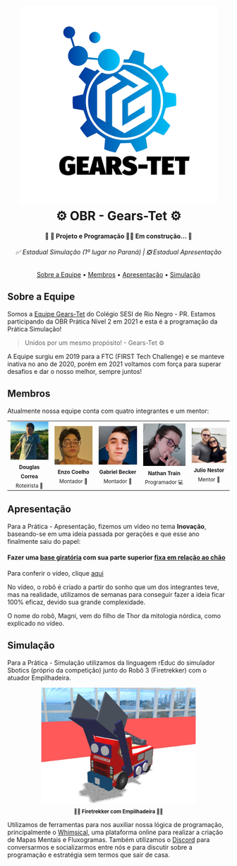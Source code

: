 <h1 align="center">
	<a href="https://www.instagram.com/gearstet_17736/" title="Instagram da Equipe">
		<img src="./img/logo.png" width="450px"/>
	</a>
	<br/>
	⚙ OBR - Gears-Tet ⚙
</h1>
<h4 align="center">🚧 🧾 Projeto  e Programação 👨‍💻 Em construção... 🚧</h4>
<h6 align="center">✅ Estadual Simulação (1º lugar no Paraná) | ❎ Estadual Apresentação</h6>

<p align="center">  
	<a href="#sobre-a-equipe">Sobre a Equipe</a> •
	<a href="#membros">Membros</a> •
	<a href="#apresentação">Apresentação</a> •
	<a href="#simulação">Simulação</a>
</p>

## Sobre a Equipe
Somos a <a href="https://www.instagram.com/gearstet_17736/" title="Instagram da Equipe">Equipe Gears-Tet</a> do Colégio SESI de Rio Negro - PR. Estamos participando da OBR Prática Nível 2 em 2021 e esta é a programação da Prática Simulação!

> Unidos por um mesmo propósito! - Gears-Tet ⚙

A Equipe surgiu em 2019 para a FTC (FIRST Tech Challenge) e se manteve inativa no ano de 2020, porém em 2021 voltamos com força para superar desafios e dar o nosso melhor, sempre juntos!

## Membros

Atualmente nossa equipe conta com quatro integrantes e um mentor:
<table align="center">
<tr>
	<td align="center">
		<a href="https://www.instagram.com/d_ouglascorrea/" title="Instagram Pessoal">
			<img src="./img/douglas.jpg" alt="Foto de Douglas" width="120px" />
		</a>
		<br/>
		<sub><b>Douglas Correa</b></sub>
		<br/>
		<sub>Roteirista 🧾</sub>
	</td>
	<td align="center">
		<a href="https://www.instagram.com/me_enzoo/" title="Instagram Pessoal">
			<img src="./img/enzo.jpg" alt="Foto de Enzo" width="120px"/>
		</a>
		<br/>
		<sub><b>Enzo Coelho</b></sub>
		<br/>
		<sub>Montador 🔨</sub>
	</td>
	<td align="center">
		<a href="https://www.instagram.com/gaabriel_becker/" title="Instagram Pessoal">
			<img src="./img/gabriel.jpg" alt="Foto de Gabriel" width="120px"/>
		</a>
		<br/>
		<sub><b>Gabriel Becker</b></sub>
		<br/>
		<sub>Montador 🔨</sub>
	</td>
	<td align="center">
		<a href="https://www.instagram.com/nathan_train/" title="Instagram Pessoal">
			<img src="./img/nathan.jpg" alt="Foto de Nathan" width="120px"/>
		</a>
		<br/>
		<sub><b>Nathan Train</b></sub>
		<br/>
		<sub>Programador 💻</sub>
	</td>	<td align="center">
		<a href="https://www.instagram.com/julionestorm/" title="Instagram Pessoal">
			<img src="./img/julio.jpg" alt="Foto de Julio" width="120px"/>
		</a>
		<br/>
		<sub><b>Julio Nestor</b></sub>
		<br/>
		<sub>Mentor 🧠</sub>
	</td>
</tr>
</table>

## Apresentação
Para a Prática - Apresentação, fizemos um vídeo no tema **Inovação**, baseando-se em uma ideia passada por gerações e que esse ano finalmente saiu do papel: 
<h4>Fazer uma <u>base giratória</u> com sua parte superior <u>fixa em relação ao chão</u></h4>

Para conferir o vídeo, clique [aqui](https://youtu.be/nOW6W068mj8)

No vídeo, o robô é criado a partir do sonho que um dos integrantes teve, mas na realidade, utilizamos de semanas para conseguir fazer a ideia ficar 100% eficaz, devido sua grande complexidade.

O nome do robô, Magni, vem do filho de Thor da mitologia nórdica, como explicado no vídeo.

## Simulação
Para a Prática - Simulação utilizamos da linguagem rEduc do simulador Sbotics (próprio da competição) junto do Robô 3 (Firetrekker) com o atuador Empilhadeira.

<div align="center" >
  <a href="https://sbotics.github.io/tutorial/content/robots/r3.html?lang=pt_BR" title="Clique aqui para mais informações">
    <img src="./img/robo-virtual.jpg" alt="Firetrekker com Empilhadeira" width="350px">
  </a>
  <br/>
  <sub><b>👨‍🚒 Firetrekker com Empilhadeira 👩‍🚒</b></sub>
  <br/>
</div>

Utilizamos de ferramentas para nos auxiliar nossa lógica de programação, principalmente o [Whimsical](https://whimsical.com/), uma plataforma online para realizar a criação de Mapas Mentais e Fluxogramas. Também utilizamos o [Discord](https://discord.com/) para conversarmos e socializarmos entre nós e para discutir sobre a programação e estratégia sem termos que sair de casa.
